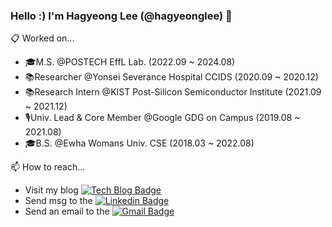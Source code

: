 ### Hello :) I'm Hagyeong Lee (@hagyeonglee) 👋

📋 Worked on...
- 🎓M.S. @POSTECH EffL Lab. (2022.09 ~ 2024.08)
- 📚Researcher @Yonsei Severance Hospital CCIDS (2020.09 ~ 2020.12)
- 📚Research Intern @KIST Post-Silicon Semiconductor Institute (2021.09 ~ 2021.12)
- 🎙️Univ. Lead & Core Member @Google GDG on Campus (2019.08 ~ 2021.08)
- 🎓B.S. @Ewha Womans Univ. CSE (2018.03 ~ 2022.08)

📫 How to reach... 
- Visit my blog [![Tech Blog Badge](http://img.shields.io/badge/-Tech%20blog-black?style=flat-square&logo=github&link=https://zzsza.github.io/)](https://hagyeonglee.github.io)
- Send msg to the [![Linkedin Badge](https://img.shields.io/badge/-LinkedIn-blue?style=flat-square&logo=Linkedin&logoColor=white&link=https://www.linkedin.com/in/hagyeong-lee-1b342520b/)](https://www.linkedin.com/in/hagyeong-lee-1b342520b/)
- Send an email to the [![Gmail Badge](https://img.shields.io/badge/Gmail-d14836?style=flat-square&logo=Gmail&logoColor=white&link=mailto:lhgy0708@gmail.com)](mailto:hagyeongleee@gmail.com) 

<!--
/ [![Static Badge](https://img.shields.io/badge/KBSI%20Email-0082D8&link=mailto:lhgy0708@kbsi.re.kr)](mailto:lhgy0708@kbsi.re.kr)
/ [![Static Badge](https://img.shields.io/badge/KBSI%20mail-0047ab)](mailto:lhgy0708@kbsi.re.kr) (Slow response due to 🔒...)
👉 I'm currently working at KBSI (Korea Basic Science Institute) 🌱

📚📚🎓🎓
🌱 I’m currently interested in
- Evaluation using LLM
- Neural Codec, Data Compression
- Machine Learning (Fairness, Accountability, and Transparency)

📫 How to reach me: hagyeonglee@postech.ac.kr   [![Gmail Badge](https://img.shields.io/badge/Gmail-d14836?style=flat-square&logo=Gmail&logoColor=white&link=mailto:lhgy0708@gmail.com)](mailto:hagyeonglee@postech.ac.kr) [![Linkedin Badge](https://img.shields.io/badge/-LinkedIn-blue?style=flat-square&logo=Linkedin&logoColor=white&link=https://www.linkedin.com/in/hagyeong-lee-1b342520b/)](https://www.linkedin.com/in/hagyeong-lee-1b342520b/)



**hagyeonglee/hagyeonglee** is a ✨ _special_ ✨ repository because its `README.md` (this file) appears on your GitHub profile.

Here are some ideas to get you started:

- 🔭 I’m currently working on ...
- 🌱 I’m currently learning ...
- 👯 I’m looking to collaborate on ...
- 🤔 I’m looking for help with ...
- 💬 Ask me about ...
- 📫 How to reach me: ...
- 😄 Pronouns: ...
- ⚡ Fun fact: ...
👉 I’m currently working on
-->
<!-- &hide=stars,commits,prs,issues,contribs -->
<!--[![Anurag's github stats](https://github-readme-stats.vercel.app/api?username=Hagyeong&show_icons=true&count_private=true&theme=algolia)](https://github.com/anuraghazra/github-readme-stats)-->
<!--[![Top Langs](https://github-readme-stats.vercel.app/api/top-langs/?username=Hagyeong&layout=compact&theme=algolia&hide=javascript,html)](https://github.com/anuraghazra/github-readme-stats)-->

<!--
[![Tech Blog Badge](http://img.shields.io/badge/-Tech%20blog-black?style=flat-square&logo=github&link=https://zzsza.github.io/)](https://zzsza.github.io/)
	
  [![Linkedin Badge](https://img.shields.io/badge/-LinkedIn-blue?style=flat-square&logo=Linkedin&logoColor=white&link=https://www.linkedin.com/in/seong-yun-byeon-8183a8113/)](https://www.linkedin.com/in/seong-yun-byeon-8183a8113/)
	
  [![Youtube Badge](https://img.shields.io/badge/Youtube-ff0000?style=flat-square&logo=youtube&link=https://www.youtube.com/c/kyleschool)](https://www.youtube.com/c/kyleschool)
	
  [![Facebook Badge](https://img.shields.io/badge/facebook-1877f2?style=flat-square&logo=facebook&logoColor=white&link=https://www.facebook.com/zzsza)](https://www.facebook.com/zzsza)
	
<div align=center>
	
  [![Hits](https://hits.seeyoufarm.com/api/count/incr/badge.svg?url=https%3A%2F%2Fgithub.com%2Fzzsza)](https://hits.seeyoufarm.com) 
	
</div>	

-->


